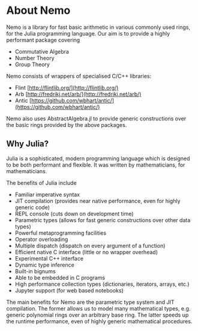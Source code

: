 # About Nemo

Nemo is a library for fast basic arithmetic in various commonly used rings, for the
Julia programming language. Our aim is to provide a highly performant package covering

  - Commutative Algebra
  - Number Theory
  - Group Theory

Nemo consists of wrappers of specialised C/C++ libraries:

  - Flint    [http://flintlib.org/](http://flintlib.org/)
  - Arb      [http://fredrikj.net/arb/](http://fredrikj.net/arb/)
  - Antic    [https://github.com/wbhart/antic/](https://github.com/wbhart/antic/)

Nemo also uses AbstractAlgebra.jl to provide generic constructions over the basic rings
provided by the above packages.

## Why Julia?

Julia is a sophisticated, modern programming language which is designed to be both performant and
flexible. It was written by mathematicians, for mathematicians.

The benefits of Julia include

  - Familiar imperative syntax
  - JIT compilation (provides near native performance, even for highly generic code)
  - REPL console (cuts down on development time)
  - Parametric types (allows for fast generic constructions over other data types)
  - Powerful metaprogramming facilities
  - Operator overloading
  - Multiple dispatch (dispatch on every argument of a function)
  - Efficient native C interface (little or no wrapper overhead)
  - Experimental C++ interface
  - Dynamic type inference
  - Built-in bignums
  - Able to be embedded in C programs
  - High performance collection types (dictionaries, iterators, arrays, etc.)
  - Jupyter support (for web based notebooks)

The main benefits for Nemo are the parametric type system and JIT compilation. The
former allows us to model many mathematical types, e.g. generic polynomial rings over
an arbitrary base ring. The latter speeds up the runtime performance, even of highly
generic mathematical procedures.

